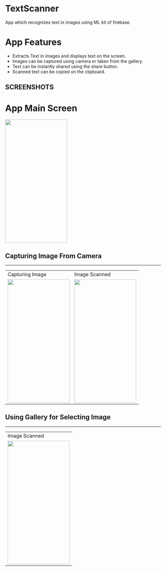 # TextScanner
App which recognizes text in images using ML kit of firebase.

# App Features
* Extracts Text in images and displays text on the screen.
* Images can be captured using camera or taken from the gallery.
* Text can be instantly shared using the share button.
* Scanned text can be copied on the clipboard.

## SCREENSHOTS
# App Main Screen
<img src="https://user-images.githubusercontent.com/76839436/114405254-1f8a8880-9bc4-11eb-938b-8e29274b23a2.jpeg" width="200" height="400"/>

## Capturing Image From Camera
<table>
  <tr>
     <td>Capturing Image</td>
     <td>Image Scanned</td>
  </tr>
  <tr>
    <td><img src="https://user-images.githubusercontent.com/76839436/114405954-c53df780-9bc4-11eb-8e28-16af64c5b374.jpeg" width=200 height=400></td>
    <td><img src="https://user-images.githubusercontent.com/76839436/114405989-ca9b4200-9bc4-11eb-959a-973e20908260.jpeg" width=200 height=400></td>
    <hr>
  </tr>
 </table>
 
 ## Using Gallery for Selecting Image
 
<table>
  <tr>
     <td>Image Scanned</td>
  </tr>
  <tr>
    <td><img src="https://user-images.githubusercontent.com/76839436/114437204-dc401200-9be3-11eb-9cb4-ce47fce0a3c7.jpeg" width=200 height=400></td>
    <hr>
  </tr>
 </table>
